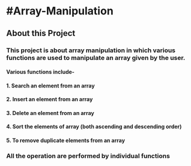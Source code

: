# #Array-Manipulation
## About this Project
### This project is about array manipulation in which various functions are used to manipulate an array given by the user.
#### Various functions include-
#### 1.	Search an element from an array
#### 2.	Insert an element from an array
#### 3.	Delete an element from an array
#### 4.	Sort the elements of array (both ascending and descending order)
#### 5.	To remove duplicate elements from an array 
### All the operation are performed by individual functions
